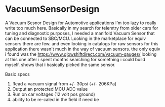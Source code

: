 # VacuumSensorDesign
A Vacuum Sesnor Design for Automotive applications
I'm too lazy to really write too much here. Basically in my search for telemtry from older cars for tuning and diagnostic purposes, I needed a manifold Vacuum Sensor that can be connected to SBC/MCU. Looking in the marketplace for equiv sensors there are few. and even looking in catalogs for raw sensors for this application there wasn't much in the way of vacuum sensors. the only equiv i found was the https://www.glowshiftdirect.com/vacuum-gauges/ looking at this one after i spent months searching for something i could build myself. shows that i basically picked the same sensor. 

Basic specs
1. Read a vacuum signal from +/- 30psi (+/- 206KPa)
2. Output an protected MCU ADC value
3. Run on car voltages (12 volt pos ground) 
4. ability to be re-caled in the field if need be
